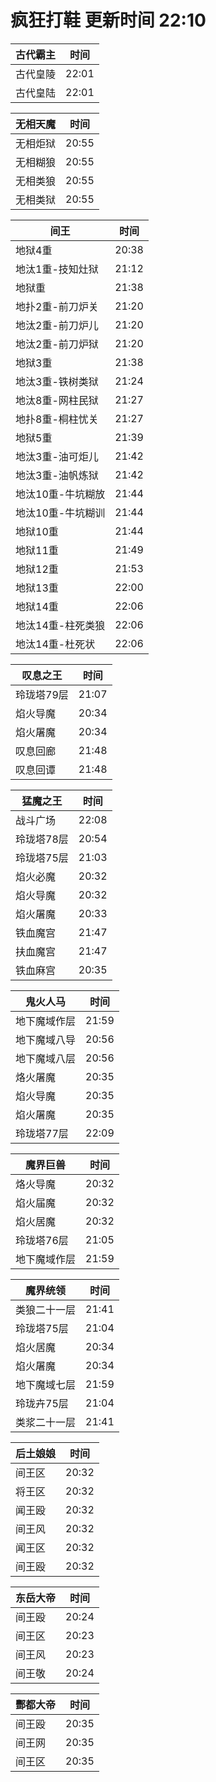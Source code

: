 # 疯狂打鞋 更新时间 22:10

| 古代霸主   | 时间    |
|--------|-------|
| 古代皇陵 | 22:01 |
| 古代皇陆 | 22:01 |

| 无相天魔   | 时间    |
|--------|-------|
| 无相炬狱 | 20:55 |
| 无相糊狼 | 20:55 |
| 无相类狼 | 20:55 |
| 无相类狱 | 20:55 |

| 间王   | 时间    |
|--------|-------|
| 地狱4重 | 20:38 |
| 地汰1重-技知灶狱 | 21:12 |
| 地狱重 | 21:38 |
| 地扑2重-前刀炉关 | 21:20 |
| 地汰2重-前刀炉儿 | 21:20 |
| 地汰2重-前刀炉狱 | 21:20 |
| 地狱3重 | 21:38 |
| 地汰3重-铁树类狱 | 21:24 |
| 地汰8重-网柱民狱 | 21:27 |
| 地扑8重-桐柱忧关 | 21:27 |
| 地狱5重 | 21:39 |
| 地汰3重-油可炬儿 | 21:42 |
| 地汰3重-油帆炼狱 | 21:42 |
| 地汰10重-牛坑糊放 | 21:44 |
| 地汰10重-牛坑糊训 | 21:44 |
| 地狱10重 | 21:44 |
| 地狱11重 | 21:49 |
| 地狱12重 | 21:53 |
| 地狱13重 | 22:00 |
| 地狱14重 | 22:06 |
| 地汰14重-柱死类狼 | 22:06 |
| 地汰14重-杜死状 | 22:06 |

| 叹息之王   | 时间    |
|--------|-------|
| 玲珑塔79层 | 21:07 |
| 焰火导魔 | 20:34 |
| 焰火屠魔 | 20:34 |
| 叹息回廊 | 21:48 |
| 叹息回谭 | 21:48 |

| 猛魔之王   | 时间    |
|--------|-------|
| 战斗广场 | 22:08 |
| 玲珑塔78层 | 20:54 |
| 玲珑塔75层 | 21:03 |
| 焰火必魔 | 20:32 |
| 焰火导魔 | 20:32 |
| 焰火屠魔 | 20:33 |
| 铁血魔宫 | 21:47 |
| 扶血魔宫 | 21:47 |
| 铁血麻宫 | 20:35 |

| 鬼火人马   | 时间    |
|--------|-------|
| 地下魔域作层 | 21:59 |
| 地下魔域八导 | 20:56 |
| 地下魔域八层 | 20:56 |
| 烙火屠魔 | 20:35 |
| 焰火导魔 | 20:35 |
| 焰火屠魔 | 20:35 |
| 玲珑塔77层 | 22:09 |

| 魔界巨兽   | 时间    |
|--------|-------|
| 烙火导魔 | 20:32 |
| 焰火届魔 | 20:32 |
| 焰火居魔 | 20:32 |
| 玲珑塔76层 | 21:05 |
| 地下魔域作层 | 21:59 |

| 魔界统领   | 时间    |
|--------|-------|
| 类狼二十一层 | 21:41 |
| 玲珑塔75层 | 21:04 |
| 焰火居魔 | 20:34 |
| 焰火屠魔 | 20:34 |
| 地下魔域七层 | 21:59 |
| 玲珑卉75层 | 21:04 |
| 类浆二十一层 | 21:41 |

| 后土娘娘   | 时间    |
|--------|-------|
| 间王区 | 20:32 |
| 将王区 | 20:32 |
| 闻王殴 | 20:32 |
| 间王风 | 20:32 |
| 闻王区 | 20:32 |
| 间王殴 | 20:32 |

| 东岳大帝   | 时间    |
|--------|-------|
| 间王殴 | 20:24 |
| 间王区 | 20:23 |
| 间王风 | 20:23 |
| 间王敬 | 20:24 |

| 酆都大帝   | 时间    |
|--------|-------|
| 间王殴 | 20:35 |
| 间王网 | 20:35 |
| 间王区 | 20:35 |